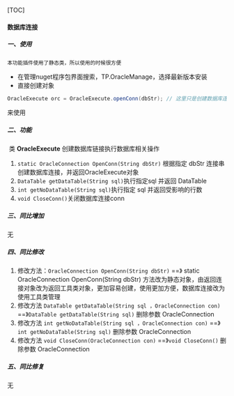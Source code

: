 [TOC]

#### 数据库连接

##### 一、使用

```
本功能插件使用了静态类，所以使用的时候很方便
```

- 在管理nuget程序包界面搜索，TP.OracleManage，选择最新版本安装
- 直接创建对象

```c#
OracleExecute orc = OracleExecute.openConn(dbStr); // 这里只是创建数据库连接对象，具体方法具体实现
```

来使用

##### 二、功能

​	类 **OracleExecute**  创建数据库链接执行数据库相关操作

1.  `static OracleConnection OpenConn(String dbStr)` 根据指定 dbStr 连接串创建数据库连接，并返回OracleExecute对象
2.  `DataTable getDataTable(String sql)`执行指定sql 并返回 DataTable
3.  `int getNoDataTable(String sql)`执行指定  sql  并返回受影响的行数 
4.  `void CloseConn()`关闭数据库连接conn

##### 三、同比增加

无

##### 四、同比修改

1. 修改方法：`OracleConnection OpenConn(String dbStr)`  ==》 static OracleConnection OpenConn(String dbStr)  方法改为静态对象，由返回连接对象改为返回工具类对象，更加容易创建，使用更加方便，数据库连接改为使用工具类管理
2. 修改方法 `DataTable getDataTable(String sql ，OracleConnection con)` ==》`DataTable getDataTable(String sql)` 删除参数 OracleConnection 
3. 修改方法 `int getNoDataTable(String sql ，OracleConnection con)` ==》`int getNoDataTable(String sql)` 删除参数 OracleConnection 
4. 修改方法 `void CloseConn(OracleConnection con)` ==》`void CloseConn()` 删除参数 OracleConnection 

##### 五、同比修复

无

